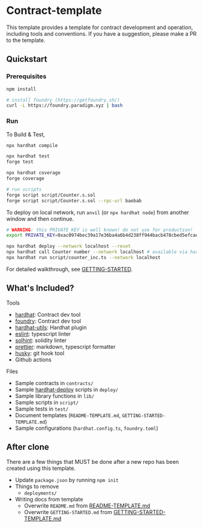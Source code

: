 # Contract-template

This template provides a template for contract development and operation, including tools and conventions.
If you have a suggestion, please make a PR to the template.

## Quickstart

### Prerequisites

```bash
npm install

# install foundry (https://getfoundry.sh/)
curl -L https://foundry.paradigm.xyz | bash
```

### Run

To Build & Test,

```bash
npx hardhat compile

npx hardhat test
forge test

npx hardhat coverage
forge coverage

# run scripts
forge script script/Counter.s.sol
forge script script/Counter.s.sol --rpc-url baobab
```

To deploy on local network, run `anvil` (or `npx hardhat node`) from another window and then continue.

```bash
# WARNING: this PRIVATE_KEY is well known! do not use for production!
export PRIVATE_KEY=0xac0974bec39a17e36ba4a6b4d238ff944bacb478cbed5efcae784d7bf4f2ff80

npx hardhat deploy --network localhost --reset
npx hardhat call Counter number --network localhost # available via hardhat-utils plugin
npx hardhat run script/counter_inc.ts --network localhost
```

For detailed walkthrough, see [GETTING-STARTED](./GETTING-STARTED.md).

## What's Included?

Tools

- [hardhat](https://hardhat.org/): Contract dev tool
- [foundry](https://github.com/foundry-rs/foundry): Contract dev tool
- [hardhat-utils](https://github.com/klaytn/hardhat-utils): Hardhat plugin
- [eslint](https://eslint.org/): typescript linter
- [solhint](https://github.com/protofire/solhint): solidity linter
- [prettier](https://prettier.io/): markdown, typescript formatter
- [husky](https://github.com/typicode/husky): git hook tool
- Github actions

Files

- Sample contracts in `contracts/`
- Sample [hardhat-deploy](https://github.com/wighawag/hardhat-deploy) scripts in `deploy/`
- Sample library functions in `lib/`
- Sample scripts in `script/`
- Sample tests in `test/`
- Document templates (`README-TEMPLATE.md`, `GETTING-STARTED-TEMPLATE.md`)
- Sample configurations (`hardhat.config.ts`, `foundry.toml`)

## After clone

There are a few things that MUST be done after a new repo has been created using this template.

- Update `package.json` by running `npm init`
- Things to remove
  - `deployments/`
- Writing docs from template
  - Overwrite `README.md` from [README-TEMPLATE.md](README-TEMPLATE.md)
  - Overwrite `GETTING-STARTED.md` from [GETTING-STARTED-TEMPLATE.md](GETTING-STARTED-TEMPLATE.md)
